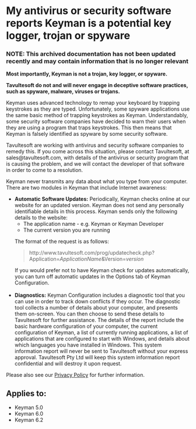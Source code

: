 # My antivirus or security software reports Keyman is a potential key logger, trojan or spyware

### **NOTE**: This archived documentation has not been updated recently and may contain information that is no longer relevant


<p><b>Most importantly, Keyman is not a trojan, key logger, or spyware.</b></p>

<p><b>Tavultesoft do not and will never engage in deceptive software practices, such as spyware, malware, viruses
or trojans.</b></p>

<p>Keyman uses advanced technology to remap your keyboard by trapping keystrokes as they are typed.  Unfortunately,
some spyware applications use the same basic method of trapping keystrokes as Keyman.  Understandably, some security
software companies have decided to warn their users when they are using a program that traps keystrokes.  This then
means that Keyman is falsely identified as spyware by some security software.</p>

<p>Tavultesoft are working with antivirus and security software companies to remedy this.  If you come across this
situation, please contact Tavultesoft, at sales@tavultesoft.com, with details of the antivirus or security
program that is causing the problem, and we will contact the developer of that software in order to come to a resolution.</p>

<p>Keyman never transmits any data about what you type from your computer.  There are two modules in Keyman that include
Internet awareness:
<ul><li><b>Automatic Software Updates:</b> Periodically, Keyman checks online at our website for an updated version.  Keyman
does not send any personally identifiable details in this process.  Keyman sends only the following details to the website:
  <ul><li>The application name - e.g. Keyman or Keyman Developer</li>
  <li>The current version you are running</li></ul>

The format of the request is as follows:<br>
<blockquote>http://www.tavultesoft.com/prog/updatecheck.php?Application=<i>ApplicationName</i>&Version=<i>version</i></blockquote>
If you would prefer not to have Keyman check for updates automatically, you can turn off automatic updates in the 
Options tab of Keyman Configuration.<br><br></li>

<li><b>Diagnostics:</b> Keyman Configuration includes a diagnostic tool that you can use in order to track down conflicts
if they occur.  The diagnostic tool collects a number of details about your computer, and presents them on-screen.  You can
then choose to send these details to Tavultesoft for further assistance.  The details of the report include the basic
hardware configuration of your computer, the current configuration of Keyman, a list of currently running applications,
a list of applications that are configured to start with Windows, and details about which languages you have installed
in Windows.  This system information report will never be sent to Tavultesoft without your express approval.  
Tavultesoft Pty Ltd will keep this system information report confidential and will destroy it upon request.
</li>
</ul>

<p>Please also see our <a href='https://software.sil.org/privacy-policy/'>Privacy Policy</a> for further information.</p>


## Applies to:
* Keyman 5.0
* Keyman 6.0
* Keyman 6.2

